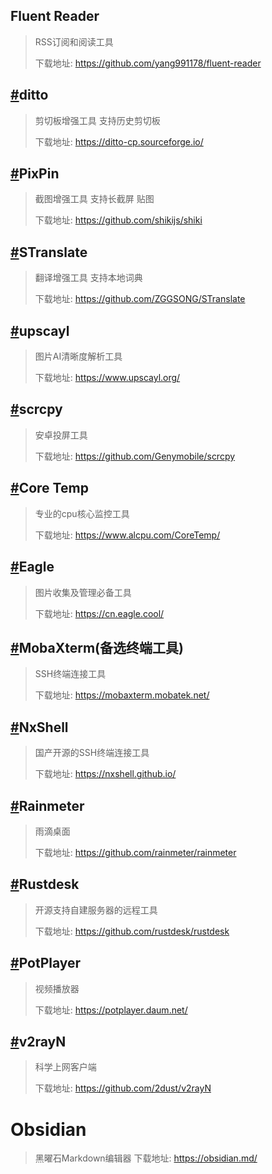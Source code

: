 ## Fluent Reader

> RSS订阅和阅读工具
> 
> 下载地址: https://github.com/yang991178/fluent-reader

## [#](https://yiueil.github.io/yl-blog-vuepress/blogs/Unshift/ziyongchangyongruanjian.html#ditto)ditto

> 剪切板增强工具 支持历史剪切板
> 
> 下载地址: https://ditto-cp.sourceforge.io/

## [#](https://yiueil.github.io/yl-blog-vuepress/blogs/Unshift/ziyongchangyongruanjian.html#pixpin)PixPin

> 截图增强工具 支持长截屏 贴图
> 
> 下载地址: https://github.com/shikijs/shiki

## [#](https://yiueil.github.io/yl-blog-vuepress/blogs/Unshift/ziyongchangyongruanjian.html#stranslate)STranslate

> 翻译增强工具 支持本地词典
> 
> 下载地址: https://github.com/ZGGSONG/STranslate

## [#](https://yiueil.github.io/yl-blog-vuepress/blogs/Unshift/ziyongchangyongruanjian.html#upscayl)upscayl

> 图片AI清晰度解析工具
> 
> 下载地址: https://www.upscayl.org/

## [#](https://yiueil.github.io/yl-blog-vuepress/blogs/Unshift/ziyongchangyongruanjian.html#scrcpy)scrcpy

> 安卓投屏工具
> 
> 下载地址: https://github.com/Genymobile/scrcpy

## [#](https://yiueil.github.io/yl-blog-vuepress/blogs/Unshift/ziyongchangyongruanjian.html#core-temp)Core Temp

> 专业的cpu核心监控工具
> 
> 下载地址: https://www.alcpu.com/CoreTemp/

## [#](https://yiueil.github.io/yl-blog-vuepress/blogs/Unshift/ziyongchangyongruanjian.html#eagle)Eagle

> 图片收集及管理必备工具
> 
> 下载地址: https://cn.eagle.cool/

## [#](https://yiueil.github.io/yl-blog-vuepress/blogs/Unshift/ziyongchangyongruanjian.html#mobaxterm-%E5%A4%87%E9%80%89%E7%BB%88%E7%AB%AF%E5%B7%A5%E5%85%B7)MobaXterm(备选终端工具)

> SSH终端连接工具
> 
> 下载地址: https://mobaxterm.mobatek.net/

## [#](https://yiueil.github.io/yl-blog-vuepress/blogs/Unshift/ziyongchangyongruanjian.html#nxshell)NxShell

> 国产开源的SSH终端连接工具
> 
> 下载地址: https://nxshell.github.io/

## [#](https://yiueil.github.io/yl-blog-vuepress/blogs/Unshift/ziyongchangyongruanjian.html#rainmeter)Rainmeter

> 雨滴桌面
> 
> 下载地址: https://github.com/rainmeter/rainmeter

## [#](https://yiueil.github.io/yl-blog-vuepress/blogs/Unshift/ziyongchangyongruanjian.html#rustdesk)Rustdesk

> 开源支持自建服务器的远程工具
> 
> 下载地址: https://github.com/rustdesk/rustdesk

## [#](https://yiueil.github.io/yl-blog-vuepress/blogs/Unshift/ziyongchangyongruanjian.html#potplayer)PotPlayer

> 视频播放器
> 
> 下载地址: https://potplayer.daum.net/

## [#](https://yiueil.github.io/yl-blog-vuepress/blogs/Unshift/ziyongchangyongruanjian.html#v2rayn)v2rayN

> 科学上网客户端
> 
> 下载地址: https://github.com/2dust/v2rayN

# Obsidian
> 黑曜石Markdown编辑器
> 下载地址: https://obsidian.md/